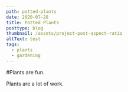 ```yaml
---
path: potted-plants
date: 2020-07-28
title: Potted Plants
posttype: blog
thumbnail: /assets/project-post-aspect-ratio
altText: test
tags:
  - plants
  - gardening
---
```


#Plants are fun.

Plants are a lot of work.